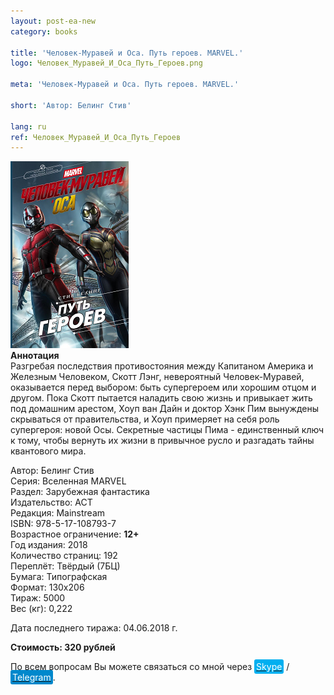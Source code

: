 ```yaml
---
layout: post-ea-new
category: books

title: 'Человек-Муравей и Оса. Путь героев. MARVEL.'
logo: Человек_Муравей_И_Оса_Путь_Героев.png

meta: 'Человек-Муравей и Оса. Путь героев. MARVEL.'

short: 'Автор: Белинг Стив'

lang: ru
ref: Человек_Муравей_И_Оса_Путь_Героев
---
```


<a data-fancybox="gallery" href="/img/books/Человек_Муравей_И_Оса_Путь_Героев.png"><img src="/img/books/Человек_Муравей_И_Оса_Путь_Героев.png" alt=""></a>  
**Аннотация**  
Разгребая последствия противостояния между Капитаном Америка и Железным Человеком, Скотт Лэнг, невероятный Человек-Муравей, оказывается перед выбором: быть супергероем или хорошим отцом и другом. Пока Скотт пытается наладить свою жизнь и привыкает жить под домашним арестом, Хоуп ван Дайн и доктор Хэнк Пим вынуждены скрываться от правительства, и Хоуп примеряет на себя роль супергероя: новой Осы. Секретные частицы Пима - единственный ключ к тому, чтобы вернуть их жизни в привычное русло и разгадать тайны квантового мира.

Автор: Белинг Стив  
Серия: Вселенная MARVEL  
Раздел: Зарубежная фантастика  
Издательство: АСТ  
Редакция: Mainstream  
ISBN: 978-5-17-108793-7  
Возрастное ограничение: **12+**  
Год издания: 2018  
Количество страниц: 192  
Переплёт: Твёрдый  (7БЦ)  
Бумага: Типографская  
Формат: 130х206  
Тираж: 5000  
Вес (кг): 0,222

Дата последнего тиража:	04.06.2018 г.

**Стоимость: 320 рублей**

По всем вопросам Вы можете связаться со мной через <a href="skype:chutkoy89?call" target="_blank"><span style="background-color:#00aff0; color:white; padding:3px; border-radius: 3px">Skype</span></a> / <a href="https://t.me/chutkoy" target="_blank"><span style="background-color:#0088cc; color:white; padding:3px; border-radius: 3px">Telegram</span></a>.